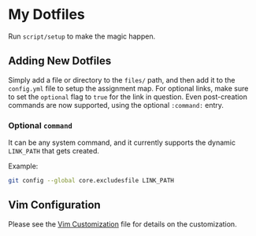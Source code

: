 # My Dotfiles

Run `script/setup` to make the magic happen.

## Adding New Dotfiles

Simply add a file or directory to the `files/` path, and then add it to the
`config.yml` file to setup the assignment map. For optional links, make sure
to set the `optional` flag to `true` for the link in question. Even post-creation
commands are now supported, using the optional `:command:` entry.

### Optional `command`

It can be any system command, and it currently supports the dynamic `LINK_PATH` that
gets created.

Example:

```sh
git config --global core.excludesfile LINK_PATH
```

## Vim Configuration

Please see the [Vim Customization](vim.md) file for details on the customization.
